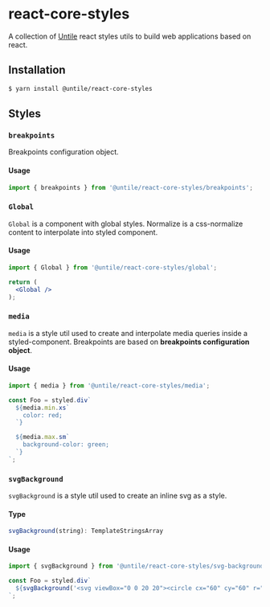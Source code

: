 # react-core-styles

A collection of [Untile](https://github.com/untile) react styles utils to build 
web applications based on react.

## Installation

```sh
$ yarn install @untile/react-core-styles
```

## Styles

### `breakpoints`

Breakpoints configuration object.

#### Usage

```jsx
import { breakpoints } from '@untile/react-core-styles/breakpoints';
```

### `Global`

`Global` is a component with global styles. Normalize is a css-normalize content 
to interpolate into styled component.

#### Usage

```jsx
import { Global } from '@untile/react-core-styles/global';

return (
  <Global />
);
```

### `media`

`media` is a style util used to create and interpolate media queries inside a 
styled-component. Breakpoints are based on **breakpoints configuration object**.

#### Usage

```jsx
import { media } from '@untile/react-core-styles/media';

const Foo = styled.div`
  ${media.min.xs`
    color: red;
  `}

  ${media.max.sm`
    background-color: green;
  `}
`;
```

### `svgBackground`

`svgBackground` is a style util used to create an inline svg as a style.

#### Type

```jsx
svgBackground(string): TemplateStringsArray
```

#### Usage

```jsx
import { svgBackground } from '@untile/react-core-styles/svg-background';

const Foo = styled.div`
  ${svgBackground('<svg viewBox="0 0 20 20"><circle cx="60" cy="60" r="50"/></svg>')}
`;
```
